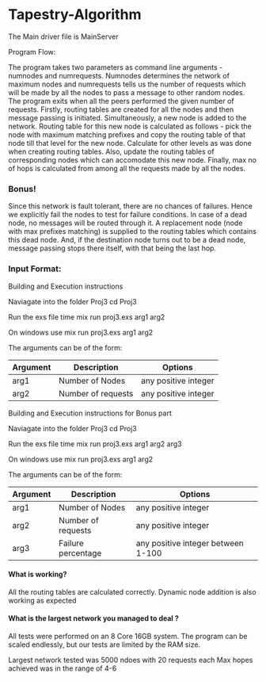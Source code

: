 # Tapestry-Algorithm

The Main driver file is MainServer

Program Flow:

The program takes two parameters as command line arguments - numnodes and numrequests. Numnodes determines the network of maximum nodes and numrequests tells us the number of requests which will be made by all the nodes to pass a message to other random nodes. The program exits when all the peers performed the given number of requests. 
Firstly, routing tables are created for all the nodes and then  message passing is initiated. Simultaneously, a new node is added to the network. Routing table for this new node is calculated as follows - pick the node with maximum matching prefixes and copy the routing table of that node till that level for the new node. Calculate for other levels as was done when creating routing tables. Also, update the routing tables of corresponding nodes which can accomodate this new node.
Finally, max no of hops is calculated from among all the requests made by all the nodes.

### Bonus!
Since this network is fault tolerant, there are no chances of failures. Hence we explicitly fail the nodes to test for failure conditions. In case of a dead node, no messages will be routed through it. A replacement node (node with max prefixes matching) is supplied to the routing tables which contains this dead node. And, if the destination node turns out to be a dead node, message passing stops there itself, with that being the last hop.

### Input Format:

Building and Execution instructions

Naviagate into the folder Proj3
cd Proj3

Run the exs file
time mix run proj3.exs arg1 arg2

On windows use
mix run proj3.exs arg1 arg2

The arguments can be of the form:

| Argument            | Description               | Options                                               |
|---------------------|---------------------------|-------------------------------------------------------|
| arg1                | Number of Nodes           | any positive integer                                  |
| arg2                | Number of requests        | any positive integer                                  |


Building and Execution instructions for Bonus part

Naviagate into the folder Proj3
cd Proj3

Run the exs file
time mix run proj3.exs arg1 arg2 arg3

On windows use
mix run proj3.exs arg1 arg2

The arguments can be of the form:

| Argument            | Description               | Options                                               |
|---------------------|---------------------------|-------------------------------------------------------|
| arg1                | Number of Nodes           | any positive integer                                  |
| arg2                | Number of requests        | any positive integer                                  |
| arg3                | Failure percentage        | any positive integer between 1-100                    |

#### What is working?

All the routing tables are calculated correctly. Dynamic node addition is also working as expected

#### What is the largest network you managed to deal ?
All tests were performed on an 8 Core 16GB system. The program can be scaled endlessly,
but our tests are limited by the RAM size.

Largest network tested was 5000 ndoes with 20 requests each 
Max hopes achieved was in the range of 4-6
